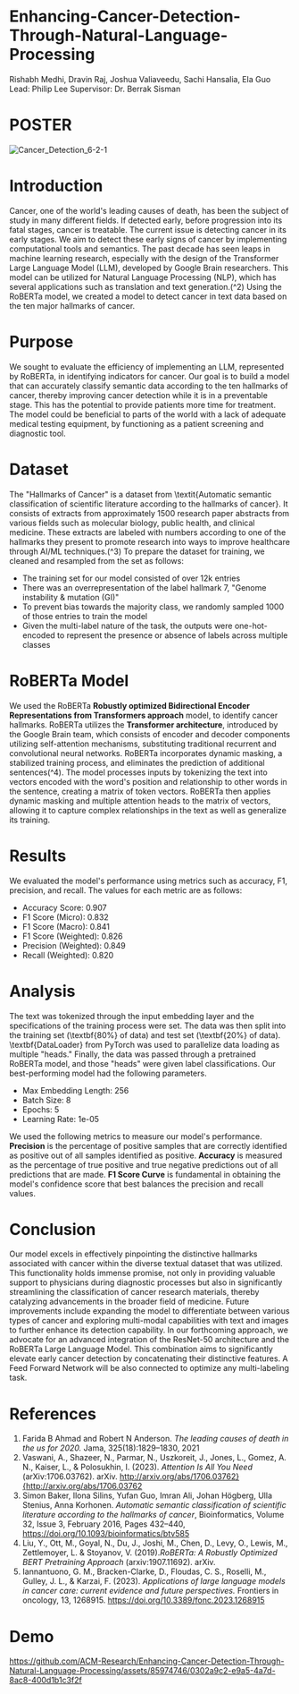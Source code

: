 # Enhancing-Cancer-Detection-Through-Natural-Language-Processing

Rishabh Medhi, Dravin Raj, Joshua Valiaveedu, Sachi Hansalia, Ela Guo  
Lead: Philip Lee Supervisor: Dr. Berrak Sisman

# POSTER
![Cancer_Detection_6-2-1](https://github.com/ACM-Research/Enhancing-Cancer-Detection-Through-Natural-Language-Processing/assets/74793573/e5a6aa55-7509-4ba9-aae8-341dc7ccc036)

# Introduction


  Cancer, one of the world's leading causes of death, has been the subject of study in many different fields. If detected early, before progression into its fatal stages, cancer is treatable. The current issue is detecting cancer in its early stages. We aim to detect these early signs of cancer by implementing computational tools and semantics. 
  The past decade has seen leaps in machine learning research, especially with the design of the Transformer Large Language Model (LLM), developed by Google Brain researchers. This model can be utilized for Natural Language Processing (NLP), which has several applications such as translation and text generation.\(^2\) Using the RoBERTa model, we created a model to detect cancer in text data based on the ten major hallmarks of cancer. ​ 

# Purpose

We sought to evaluate the efficiency of implementing an LLM, represented by RoBERTa, in identifying indicators for cancer. Our goal is to build a model that can accurately classify semantic data according to the ten hallmarks of cancer, thereby improving cancer detection while it is in a preventable stage. This has the potential to provide patients more time for treatment. The model could be beneficial to parts of the world with a lack of adequate medical testing equipment, by functioning as a patient screening and diagnostic tool.​

# Dataset

The "Hallmarks of Cancer" is a dataset from \textit{Automatic semantic classification of scientific literature according to the hallmarks of cancer}. It consists of extracts from approximately 1500 research paper abstracts from various fields such as molecular biology, public health, and clinical medicine. These extracts are labeled with numbers according to one of the hallmarks they present to promote research into ways to improve healthcare through AI/ML techniques.\(^3\)  To prepare the dataset for training, we cleaned and resampled from the set as follows: 
  - The training set for our model consisted of over 12k entries
  - There was an overrepresentation of the label  hallmark 7, "Genome instability & mutation (GI)"
  - To prevent bias towards the majority class, we randomly sampled 1000 of those entries to train the model
  - Given the multi-label nature of the task, the outputs were one-hot-encoded to represent the presence or absence of labels across multiple classes

# RoBERTa Model

  We used the RoBERTa **Robustly optimized Bidirectional Encoder Representations from Transformers approach** model, to identify cancer hallmarks. RoBERTa utilizes the **Transformer architecture**, introduced by the Google Brain team, which consists of encoder and decoder components utilizing self-attention mechanisms, substituting traditional recurrent and convolutional neural networks. RoBERTa incorporates dynamic masking, a stabilized training process, and eliminates the prediction of additional sentences\(^4\). The model processes inputs by tokenizing the text into vectors encoded with the word's position and relationship to other words in the sentence, creating a matrix of token vectors. RoBERTa then applies dynamic masking and multiple attention heads to the matrix of vectors, allowing it to capture complex relationships in the text as well as generalize its training.

# Results

We evaluated the model's performance using metrics such as accuracy, F1, precision, and recall. The values for each metric are as follows:
- Accuracy Score: 0.907
- F1 Score (Micro): 0.832
- F1 Score (Macro):  0.841
- F1 Score (Weighted): 0.826
- Precision (Weighted): 0.849
- Recall (Weighted): 0.820

# Analysis

  The text was tokenized through the input embedding layer and the specifications of the training process were set. The data was then split into the training set (\textbf{80\%} of data) and test set (\textbf{20\%} of data). \textbf{DataLoader} from PyTorch was used to parallelize data loading as multiple "heads." Finally, the data was passed through a pretrained RoBERTa model, and those "heads" were given label classifications. Our best-performing model had the following parameters.
- Max Embedding Length: 256
- Batch Size: 8
- Epochs: 5
- Learning Rate: 1e-05

We used the following metrics to measure our model's performance.
**Precision** is the percentage of positive samples that are correctly identified as positive out of all samples identified as positive.
**Accuracy** is measured as the percentage of true positive and true negative predictions out of all predictions that are made.
**F1 Score Curve** is fundamental in obtaining the model's confidence score that best balances the precision and recall values.

# Conclusion

 Our model excels in effectively pinpointing the distinctive hallmarks associated with cancer within the diverse textual dataset that was utilized. This functionality holds immense promise, not only in providing valuable support to physicians during diagnostic processes but also in significantly streamlining the classification of cancer research materials, thereby catalyzing advancements in the broader field of medicine.
 Future improvements include expanding the model to differentiate between various types of cancer and exploring multi-modal capabilities with text and images to further enhance its detection capability. In our forthcoming approach, we advocate for an advanced integration of the ResNet-50 architecture and the RoBERTa Large Language Model. This combination aims to significantly elevate early cancer detection by concatenating their distinctive features. A Feed Forward Network will be also connected to optimize any multi-labeling task.

# References
1. Farida B Ahmad and Robert N Anderson. _The leading causes of death in the us for 2020._ Jama, 325(18):1829–1830, 2021
2. Vaswani, A., Shazeer, N., Parmar, N., Uszkoreit, J., Jones, L., Gomez, A. N., Kaiser, L., \& Polosukhin, I. (2023). _Attention Is All You Need_ (arXiv:1706.03762). arXiv. http://arxiv.org/abs/1706.03762}{http://arxiv.org/abs/1706.03762
3. Simon Baker, Ilona Silins, Yufan Guo, Imran Ali, Johan Högberg, Ulla Stenius, Anna Korhonen. _Automatic semantic classification of scientific literature according to the hallmarks of cancer_, Bioinformatics, Volume 32, Issue 3, February 2016, Pages 432–440, https://doi.org/10.1093/bioinformatics/btv585
4. Liu, Y., Ott, M., Goyal, N., Du, J., Joshi, M., Chen, D., Levy, O., Lewis, M., Zettlemoyer, L. \& Stoyanov, V. (2019)._RoBERTa: A Robustly Optimized BERT Pretraining Approach_ (arxiv:1907.11692). arXiv.
5. Iannantuono, G. M., Bracken-Clarke, D., Floudas, C. S., Roselli, M., Gulley, J. L., & Karzai, F. (2023). _Applications of large language models in cancer care: current evidence and future perspectives._ Frontiers in oncology, 13, 1268915. https://doi.org/10.3389/fonc.2023.1268915

# Demo

https://github.com/ACM-Research/Enhancing-Cancer-Detection-Through-Natural-Language-Processing/assets/85974746/0302a9c2-e9a5-4a7d-8ac8-400d1b1c3f2f



